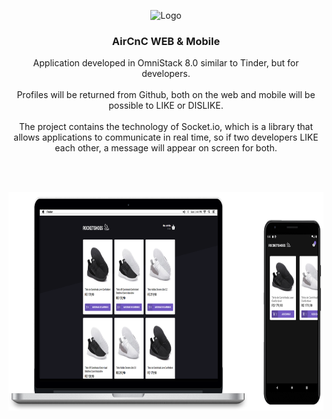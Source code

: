 <p align="center">
  <img src="./.github/logo.png" alt="Logo">
  <h3 align="center">AirCnC WEB & Mobile</h3>
  <p align="center">
  Application developed in OmniStack 8.0 similar to Tinder, but for developers.
  <br />
  <br />
  Profiles will be returned from Github, both on the web and mobile will be possible to LIKE or DISLIKE.
  <br />
  <br />
  The project contains the technology of Socket.io, which is a library that allows applications to communicate in real time, so if two developers LIKE each other, a message will appear on screen for both.</p>
  <br />
  <br />
 <p align="center">
  <a href="https://github.com/gmass0n/aircnc">
    <img src="./.github/web-mobile.png" alt="Main" height="350">
  </a>
  </p>
</p>
